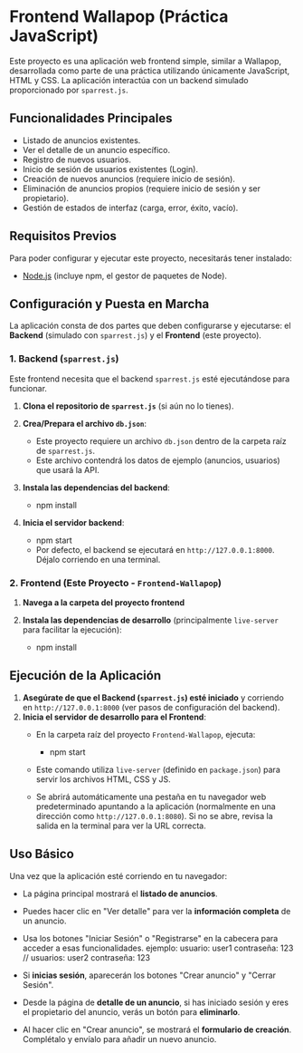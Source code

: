 # Frontend Wallapop (Práctica JavaScript)

Este proyecto es una aplicación web frontend simple, similar a Wallapop, desarrollada como parte de una práctica utilizando únicamente JavaScript, HTML y CSS. La aplicación interactúa con un backend simulado proporcionado por `sparrest.js`.

## Funcionalidades Principales

* Listado de anuncios existentes.
* Ver el detalle de un anuncio específico.
* Registro de nuevos usuarios.
* Inicio de sesión de usuarios existentes (Login).
* Creación de nuevos anuncios (requiere inicio de sesión).
* Eliminación de anuncios propios (requiere inicio de sesión y ser propietario).
* Gestión de estados de interfaz (carga, error, éxito, vacío).

## Requisitos Previos

Para poder configurar y ejecutar este proyecto, necesitarás tener instalado:

* [Node.js](https://nodejs.org/) (incluye npm, el gestor de paquetes de Node).

## Configuración y Puesta en Marcha

La aplicación consta de dos partes que deben configurarse y ejecutarse: el **Backend** (simulado con `sparrest.js`) y el **Frontend** (este proyecto).

### 1. Backend (`sparrest.js`)

Este frontend necesita que el backend `sparrest.js` esté ejecutándose para funcionar.

1.  **Clona el repositorio de `sparrest.js`** (si aún no lo tienes).

2.  **Crea/Prepara el archivo `db.json`**:
    * Este proyecto requiere un archivo `db.json` dentro de la carpeta raíz de `sparrest.js`.
    * Este archivo contendrá los datos de ejemplo (anuncios, usuarios) que usará la API.

3.  **Instala las dependencias del backend**:
    
    - npm install
    
4.  **Inicia el servidor backend**:
   
    - npm start
 
    * Por defecto, el backend se ejecutará en `http://127.0.0.1:8000`. Déjalo corriendo en una terminal.

### 2. Frontend (Este Proyecto - `Frontend-Wallapop`)

1.  **Navega a la carpeta del proyecto frontend**
   
2.  **Instala las dependencias de desarrollo** (principalmente `live-server` para facilitar la ejecución):
    
    - npm install
    

## Ejecución de la Aplicación

1.  **Asegúrate de que el Backend (`sparrest.js`) esté iniciado** y corriendo en `http://127.0.0.1:8000` (ver pasos de configuración del backend).
2.  **Inicia el servidor de desarrollo para el Frontend**:
    * En la carpeta raíz del proyecto `Frontend-Wallapop`, ejecuta:
        
        - npm start
        
    * Este comando utiliza `live-server` (definido en `package.json`) para servir los archivos HTML, CSS y JS.
    * Se abrirá automáticamente una pestaña en tu navegador web predeterminado apuntando a la aplicación (normalmente en una dirección como `http://127.0.0.1:8080`). Si no se abre, revisa la salida en la terminal para ver la URL correcta.

## Uso Básico

Una vez que la aplicación esté corriendo en tu navegador:

* La página principal mostrará el **listado de anuncios**.
* Puedes hacer clic en "Ver detalle" para ver la **información completa** de un anuncio.
* Usa los botones "Iniciar Sesión" o "Registrarse" en la cabecera para acceder a esas funcionalidades.
    ejemplo: usuario: user1 contraseña: 123 // usuarios: user2 contraseña: 123

* Si **inicias sesión**, aparecerán los botones "Crear anuncio" y "Cerrar Sesión".
* Desde la página de **detalle de un anuncio**, si has iniciado sesión y eres el propietario del anuncio, verás un botón para **eliminarlo**.
* Al hacer clic en "Crear anuncio", se mostrará el **formulario de creación**. Complétalo y envíalo para añadir un nuevo anuncio.
